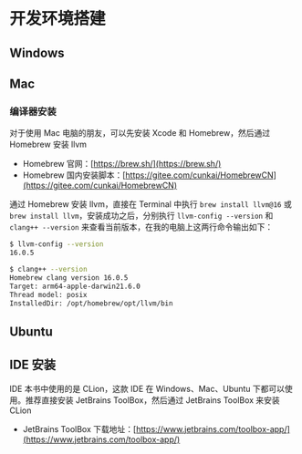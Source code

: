 # 开发环境搭建

## Windows



## Mac

### 编译器安装

对于使用 Mac 电脑的朋友，可以先安装 Xcode 和 Homebrew，然后通过 Homebrew 安装 llvm

* Homebrew 官网：[https://brew.sh/](https://brew.sh/)
* Homebrew 国内安装脚本：[https://gitee.com/cunkai/HomebrewCN](https://gitee.com/cunkai/HomebrewCN)

通过 Homebrew 安装 llvm，直接在 Terminal 中执行 `brew install llvm@16` 或 `brew install llvm`，安装成功之后，分别执行 `llvm-config --version` 和 `clang++ --version` 来查看当前版本，在我的电脑上这两行命令输出如下：

```bash
$ llvm-config --version
16.0.5

$ clang++ --version
Homebrew clang version 16.0.5
Target: arm64-apple-darwin21.6.0
Thread model: posix
InstalledDir: /opt/homebrew/opt/llvm/bin
```



## Ubuntu



## IDE 安装

IDE 本书中使用的是 CLion，这款 IDE 在 Windows、Mac、Ubuntu 下都可以使用。推荐直接安装 JetBrains ToolBox，然后通过 JetBrains ToolBox 来安装 CLion

* JetBrains ToolBox 下载地址：[https://www.jetbrains.com/toolbox-app/](https://www.jetbrains.com/toolbox-app/)
